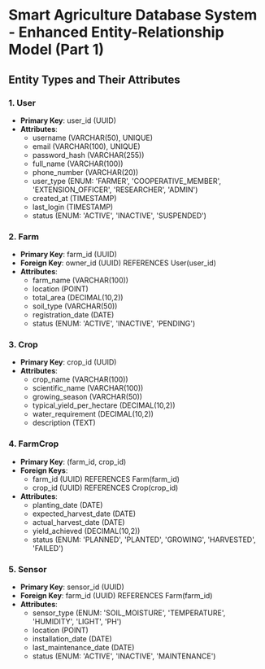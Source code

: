 # Smart Agriculture Database System - Enhanced Entity-Relationship Model (Part 1)

## Entity Types and Their Attributes

### 1. User
- **Primary Key**: user_id (UUID)
- **Attributes**:
  - username (VARCHAR(50), UNIQUE)
  - email (VARCHAR(100), UNIQUE)
  - password_hash (VARCHAR(255))
  - full_name (VARCHAR(100))
  - phone_number (VARCHAR(20))
  - user_type (ENUM: 'FARMER', 'COOPERATIVE_MEMBER', 'EXTENSION_OFFICER', 'RESEARCHER', 'ADMIN')
  - created_at (TIMESTAMP)
  - last_login (TIMESTAMP)
  - status (ENUM: 'ACTIVE', 'INACTIVE', 'SUSPENDED')

### 2. Farm
- **Primary Key**: farm_id (UUID)
- **Foreign Key**: owner_id (UUID) REFERENCES User(user_id)
- **Attributes**:
  - farm_name (VARCHAR(100))
  - location (POINT)
  - total_area (DECIMAL(10,2))
  - soil_type (VARCHAR(50))
  - registration_date (DATE)
  - status (ENUM: 'ACTIVE', 'INACTIVE', 'PENDING')

### 3. Crop
- **Primary Key**: crop_id (UUID)
- **Attributes**:
  - crop_name (VARCHAR(100))
  - scientific_name (VARCHAR(100))
  - growing_season (VARCHAR(50))
  - typical_yield_per_hectare (DECIMAL(10,2))
  - water_requirement (DECIMAL(10,2))
  - description (TEXT)

### 4. FarmCrop
- **Primary Key**: (farm_id, crop_id)
- **Foreign Keys**:
  - farm_id (UUID) REFERENCES Farm(farm_id)
  - crop_id (UUID) REFERENCES Crop(crop_id)
- **Attributes**:
  - planting_date (DATE)
  - expected_harvest_date (DATE)
  - actual_harvest_date (DATE)
  - yield_achieved (DECIMAL(10,2))
  - status (ENUM: 'PLANNED', 'PLANTED', 'GROWING', 'HARVESTED', 'FAILED')

### 5. Sensor
- **Primary Key**: sensor_id (UUID)
- **Foreign Key**: farm_id (UUID) REFERENCES Farm(farm_id)
- **Attributes**:
  - sensor_type (ENUM: 'SOIL_MOISTURE', 'TEMPERATURE', 'HUMIDITY', 'LIGHT', 'PH')
  - location (POINT)
  - installation_date (DATE)
  - last_maintenance_date (DATE)
  - status (ENUM: 'ACTIVE', 'INACTIVE', 'MAINTENANCE') 